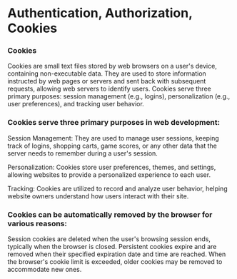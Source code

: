 # Authentication, Authorization, Cookies

### Cookies
Cookies are small text files stored by web browsers on a user's device, containing non-executable data. 
They are used to store information instructed by web pages or servers and sent back with subsequent requests, 
allowing web servers to identify users. Cookies serve three primary purposes: session management (e.g., logins), 
personalization (e.g., user preferences), and tracking user behavior.


### Cookies serve three primary purposes in web development:

Session Management: They are used to manage user sessions, keeping track of logins, shopping carts,
game scores, or any other data that the server needs to remember during a user's session.

Personalization: Cookies store user preferences, themes, and settings, allowing websites to provide a personalized experience to each user.

Tracking: Cookies are utilized to record and analyze user behavior, helping website owners understand how users interact with their site.

### Cookies can be automatically removed by the browser for various reasons:

Session cookies are deleted when the user's browsing session ends, typically when the browser is closed.
Persistent cookies expire and are removed when their specified expiration date and time are reached.
When the browser's cookie limit is exceeded, older cookies may be removed to accommodate new ones.
